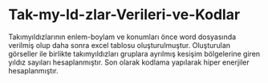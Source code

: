 # Tak-my-ld-zlar-Verileri-ve-Kodlar
Takımyıldızlarının enlem-boylam ve konumları önce word dosyasında verilmiş olup daha sonra excel tablosu oluşturulmuştur. Oluşturulan görseller ile birlikte takımyıldızları gruplara ayrılmış kesişim bölgelerine giren yıldız sayıları hesaplanmıştır. Son olarak kodlama yapılarak hiper enerjiler hesaplanmıştır.
